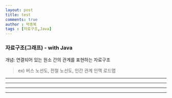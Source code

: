 ```yaml
---
layout: post
title: test
comments: true
author : 박종복
tags : [자료구조,Java]
---
```


### 자료구조(그래프) - with Java
개념: 연결되어 있는 원소 간의 관계를 표현하는 자료구조
> ex) 버스 노선도, 전철 노선도, 인간 관계 인맥 로드맵

---
---
---
---

